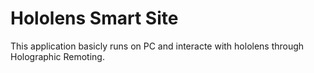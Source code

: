 # Hololens Smart Site
This application basicly runs on PC and interacte with hololens through Holographic Remoting.
